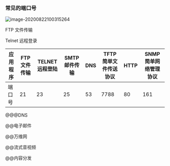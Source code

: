 ### 常见的端口号

![image-20200822100315264](F:/Typora_img/image-20200822100315264.png)

FTP 文件传输

Telnet  远程登录

| 应用程序 | FTP文件传输 | TELNET远程登陆 | SMTP邮件传输 | DNS  | TFTP简单文件传送协议 | HTTP | SNMP简单网络管理协议 |
| -------- | ----------- | -------------- | ------------ | ---- | -------------------- | ---- | -------------------- |
| 端口号   | 21          | 23             | 25           | 53   | 7788                 | 80   | 161                  |

@@@DNS



@@电子邮件



@@万维网



@@流式音视频



@@内容分发
